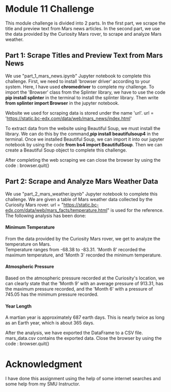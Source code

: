# Module 11 Challenge                
             
This module challenge is divided into 2 parts. In the first part, we scrape the title and preview text from Mars news articles. In the second part, we use the data provided by the Curiosity Mars rover, to scrape and analyze Mars weather.         
            
           
## Part 1: Scrape Titles and Preview Text from Mars News         
            
We use "part_1_mars_news.ipynb" Jupyter notebook to complete this challenge. First, we need to install 'browser driver' according to your system. Here, I have used **chromedriver** to complete my challenge. To import the 'Browser' class from the Splinter library, we have to use the code **pip install splinter** in the terminal to install the splinter library. Then write **from splinter import Browser** in the jupyter notebook.              
                               
Website we used for scraping data is stored under the name 'url'. url = 'https://static.bc-edx.com/data/web/mars_news/index.html'                 
                        
To extract data from the website using Beautiful Soup, we must install the library. We can do this by the command,**pip install beautifulsoup4** in the terminal. Once we installed Beautiful Soup, we can import it into our jupyter notebook by using the code **from bs4 import BeautifulSoup**. Then we can create a Beautiful Soup object to complete this challenge.   
                 
After completing the web scraping we can close the browser by using the code : browser.quit()                 
               
## Part 2: Scrape and Analyze Mars Weather Data           
             
We use "part_2_mars_weather.ipynb" Jupyter notebook to complete this challenge. We are given a table of Mars weather data collected by the Curiosity Mars rover. url = "https://static.bc-edx.com/data/web/mars_facts/temperature.html" is used for the reference. The following analysis has been done:          
                          
#### Minimum Temperature           
From the data provided by the Curiosity Mars rover, we get to analyze the temperature on Mars.              
Temperature ranges from -68.38 to -83.31. 'Month 8' recorded the maximum temperature, and 'Month 3' recorded the minimum temperature.          
                          
#### Atmospheric Pressure             
Based on the atmospheric pressure recorded at the Curiosity's location, we can clearly state that the 'Month 9' with an average pressure of 913.31, has the maximum pressure recorded, and the 'Month 6' with a pressure of 745.05 has the minimum pressure recorded.            
                               
#### Year Length             
A martian year is approximately 687 earth days. This is nearly twice as long as an Earth year, which is about 365 days.             
             

After the analysis, we have exported the DataFrame to a CSV file. mars_data.csv contains the exported data. Close the browser by using the code : browser.quit()                           
          
# Acknowledgment               
                
I have done this assignment using the help of some internet searches and some help from my SMU Instructor.
   


              

        
             

